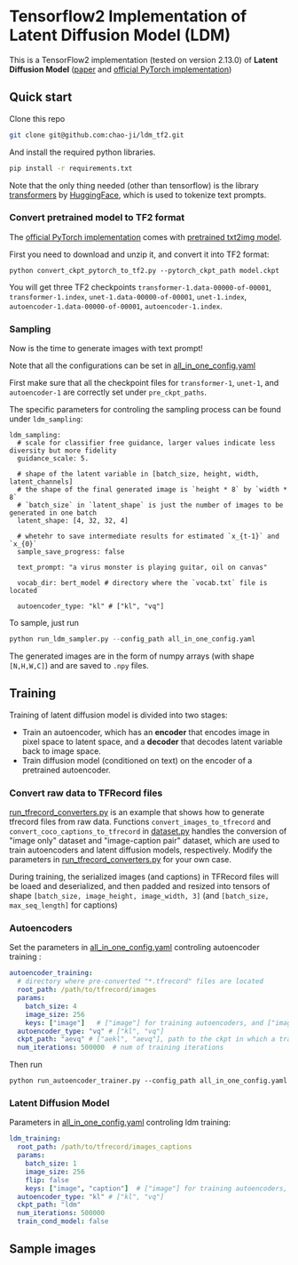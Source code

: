 # Tensorflow2 Implementation of Latent Diffusion Model (LDM)

This is a TensorFlow2 implementation (tested on version 2.13.0) of **Latent Diffusion Model** ([paper](https://arxiv.org/abs/2112.10752) and [official PyTorch implementation](https://github.com/CompVis/latent-diffusion))


## Quick start

Clone this repo
```bash
git clone git@github.com:chao-ji/ldm_tf2.git
```

And install the required python libraries.

```bash
pip install -r requirements.txt
```
Note that the only thing needed (other than tensorflow) is the library [transformers](https://pypi.org/project/transformers/) by [HuggingFace](https://huggingface.co/), which is used to tokenize text prompts.


### Convert pretrained model to TF2 format

The [official PyTorch implementation](https://github.com/CompVis/latent-diffusion) comes with [pretrained txt2img model](https://ommer-lab.com/files/latent-diffusion/text2img.zip). 

First you need to download and unzip it, and convert it into TF2 format:

```batch
python convert_ckpt_pytorch_to_tf2.py --pytorch_ckpt_path model.ckpt
```

You will get three TF2 checkpoints `transformer-1.data-00000-of-00001`, `transformer-1.index`, `unet-1.data-00000-of-00001`, `unet-1.index`, `autoencoder-1.data-00000-of-00001`, `autoencoder-1.index`.


### Sampling
Now is the time to generate images with text prompt!

Note that all the configurations can be set in [all_in_one_config.yaml](all_in_one_config.yaml)

First make sure that all the checkpoint files for `transformer-1`, `unet-1`, and `autoencoder-1` are correctly set under `pre_ckpt_paths`.

The specific parameters for controling the sampling process can be found under `ldm_sampling`:

```
ldm_sampling:
  # scale for classifier free guidance, larger values indicate less diversity but more fidelity
  guidance_scale: 5.

  # shape of the latent variable in [batch_size, height, width, latent_channels]
  # the shape of the final generated image is `height * 8` by `width * 8`  
  # `batch_size` in `latent_shape` is just the number of images to be generated in one batch
  latent_shape: [4, 32, 32, 4]

  # whetehr to save intermediate results for estimated `x_{t-1}` and `x_{0}`
  sample_save_progress: false

  text_prompt: "a virus monster is playing guitar, oil on canvas"

  vocab_dir: bert_model # directory where the `vocab.txt` file is located

  autoencoder_type: "kl" # ["kl", "vq"]
```

To sample, just run
```python
python run_ldm_sampler.py --config_path all_in_one_config.yaml
```

The generated images are in the form of numpy arrays (with shape `[N,H,W,C]`) and are saved to `.npy` files.

## Training
Training of latent diffusion model is divided into two stages:
* Train an autoencoder, which has an **encoder** that encodes image in pixel space to latent space, and a **decoder** that decodes latent variable back to image space.
* Train diffusion model (conditioned on text) on the encoder of a pretrained autoencoder.

### Convert raw data to TFRecord files

[run_tfrecord_converters.py](run_tfrecord_converters.py) is an example that shows how to generate tfrecord files from raw data. Functions `convert_images_to_tfrecord` and `convert_coco_captions_to_tfrecord` in [dataset.py](dataset.py) handles the conversion of "image only" dataset and "image-caption pair" dataset, which are used to train autoencoders and latent diffusion models, respectively. Modify the parameters in [run_tfrecord_converters.py](run_tfrecord_converters.py) for your own case.

During training, the serialized images (and captions) in TFRecord files will be loaed and deserialized, and then padded and resized into tensors of shape `[batch_size, image_height, image_width, 3]` (and `[batch_size, max_seq_length]` for captions)
 
### Autoencoders
Set the parameters in [all_in_one_config.yaml](all_in_one_config.yaml) controling autoencoder training :

```yaml
autoencoder_training:
  # directory where pre-converted "*.tfrecord" files are located
  root_path: /path/to/tfrecord/images 
  params:
    batch_size: 4
    image_size: 256
    keys: ["image"]   # ["image"] for training autoencoders, and ["image", "caption"] for txt2img latent diffusion model
  autoencoder_type: "vq" # ["kl", "vq"]
  ckpt_path: "aevq" # ["aekl", "aevq"], path to the ckpt in which a trained model will be saved
  num_iterations: 500000  # num of training iterations
```

Then run
```
python run_autoencoder_trainer.py --config_path all_in_one_config.yaml
```

### Latent Diffusion Model

Parameters in [all_in_one_config.yaml](all_in_one_config.yaml) controling ldm training:

```yaml
ldm_training:
  root_path: /path/to/tfrecord/images_captions
  params:
    batch_size: 1
    image_size: 256
    flip: false
    keys: ["image", "caption"]  # ["image"] for training autoencoders, and ["image", "caption"] for txt2img latent diffusion model
  autoencoder_type: "kl" # ["kl", "vq"]
  ckpt_path: "ldm"
  num_iterations: 500000
  train_cond_model: false
```


## Sample images


